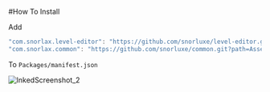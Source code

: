#How To Install

Add 

```csharp
"com.snorlax.level-editor": "https://github.com/snorluxe/level-editor.git?path=Assets/_Root/UnityPackage#1.0.19",
"com.snorlax.common": "https://github.com/snorluxe/common.git?path=Assets/_Root#1.0.11",
```

To `Packages/manifest.json`


![InkedScreenshot_2](https://user-images.githubusercontent.com/44673303/147330284-6b0aae7b-0382-4d21-9a71-9fc703d34c5c.jpg)
